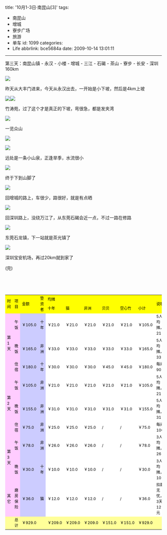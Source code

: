 title: '10月1-3日·南昆山[3]'
tags:
  - 南昆山
  - 增城
  - 寮步广场
  - 旅游
  - 单车
id: 1099
categories:
  - Life
abbrlink: bce5684a
date: 2009-10-14 13:01:11
---
第三天：南昆山镇 - 永汉 - 小楼 - 增城 - 三江 - 石碣 - 茶山 - 寮步 - 长安 - 深圳 160km

![](/images/2009/10/14_201002071652437527_6834.jpg)
<!--more-->
昨天从大丰门进来，今天从永汉出去，一开始是小下坡，然后是4km上坡

![](/images/2009/10/14_201002071653263766_6835.jpg)![](/images/2009/10/14_201002071653474160_6836.jpg)

竹涛苑，过了这个才是真正的下坡，弯很急，都是发夹湾

![](/images/2009/10/14_201002071654165358_6837.jpg)

一览众山

![](/images/2009/10/14_201002071654430051_6838.jpg)

![](/images/2009/10/14_201002071655205252_6839.jpg)

远处是一条小山泉，正逢旱季，水流很小

![](/images/2009/10/14_201002071655396540_6840.jpg)

终于下到山脚了

![](/images/2009/10/14_201002071656588135_6841.jpg)

回增城的路上，车很少，路很好，就是有点晒

![](/images/2009/10/14_201002071657275582_6842.jpg)

回深圳路上，没绕万江了，从东莞石碣会近一点，不过一路在修路

![](/images/2009/10/14_201002071657508773_6843.jpg)

东莞石龙镇，下一站就是茶光镇了

![](/images/2009/10/14_201002071658417482_6844.jpg)

深圳宝安机场，再过20km就到家了

(完)

&nbsp;

&nbsp;

<table border="0" cellpadding="2" cellspacing="1" bgcolor="#999999" style="color: rgb(0, 0, 0); font-size: 12px; line-height: 18px; text-align: left; ">    <colgroup><col width="72" span="10" /></colgroup><colgroup><col width="195" /></colgroup>    <tbody>        <tr>            <td width="72" rowspan="2" bgcolor="#FFFF00">时间</td>            <td width="72" rowspan="2" bgcolor="#FFFF00">项目</td>            <td width="72" rowspan="2" bgcolor="#FFFF00">金额</td>            <td width="72" rowspan="2" bgcolor="#FFFF00">垫资者</td>            <td width="432" colspan="6" bgcolor="#FFFF00">均摊</td>            <td width="195" rowspan="2" bgcolor="#FFFF00">说明</td>        </tr>        <tr>            <td bgcolor="#FFFF00">十年</td>            <td bgcolor="#FFFF00">猫</td>            <td bgcolor="#FFFF00">非洲</td>            <td bgcolor="#FFFF00">贝贝</td>            <td bgcolor="#FFFF00">空心竹</td>            <td bgcolor="#FFFF00">小计</td>        </tr>        <tr>            <td rowspan="3" bgcolor="#FFCCFF">第1天</td>            <td bgcolor="#FFCCFF">午饭</td>            <td bgcolor="#CCCCFF">￥105.0</td>            <td bgcolor="#CCCCFF">十年</td>            <td bgcolor="#FFFFFF">￥21.0</td>            <td bgcolor="#FFFFFF">￥21.0</td>            <td bgcolor="#FFFFFF">￥21.0</td>            <td bgcolor="#FFFFFF">￥21.0</td>            <td bgcolor="#FFFFFF">￥21.0</td>            <td bgcolor="#FFFFFF">￥105.0</td>            <td bgcolor="#FFFFFF">5人均摊，21</td>        </tr>        <tr>            <td bgcolor="#FFCCFF">晚饭</td>            <td bgcolor="#CCCCFF">￥165.0</td>            <td bgcolor="#CCCCFF">非洲</td>            <td bgcolor="#FFFFFF">￥33.0</td>            <td bgcolor="#FFFFFF">￥33.0</td>            <td bgcolor="#FFFFFF">￥33.0</td>            <td bgcolor="#FFFFFF">￥33.0</td>            <td bgcolor="#FFFFFF">￥33.0</td>            <td bgcolor="#FFFFFF">￥165.0</td>            <td bgcolor="#FFFFFF">5人均摊，33</td>        </tr>        <tr>            <td bgcolor="#FFCCFF">住宿</td>            <td bgcolor="#CCCCFF">￥180.0</td>            <td bgcolor="#CCCCFF">十年</td>            <td bgcolor="#FFFFFF">￥30.0</td>            <td bgcolor="#FFFFFF">￥30.0</td>            <td bgcolor="#FFFFFF">￥30.0</td>            <td bgcolor="#FFFFFF">￥45.0</td>            <td bgcolor="#FFFFFF">￥45.0</td>            <td bgcolor="#FFFFFF">￥180.0</td>            <td bgcolor="#FFFFFF">每间90</td>        </tr>        <tr>            <td rowspan="3" bgcolor="#FFCCFF">第2天</td>            <td bgcolor="#FFCCFF">午饭</td>            <td bgcolor="#CCCCFF">￥105.0</td>            <td bgcolor="#CCCCFF">非洲</td>            <td bgcolor="#FFFFFF">￥21.0</td>            <td bgcolor="#FFFFFF">￥21.0</td>            <td bgcolor="#FFFFFF">￥21.0</td>            <td bgcolor="#FFFFFF">￥21.0</td>            <td bgcolor="#FFFFFF">￥21.0</td>            <td bgcolor="#FFFFFF">￥105.0</td>            <td bgcolor="#FFFFFF">5人均摊，21</td>        </tr>        <tr>            <td bgcolor="#FFCCFF">晚饭</td>            <td bgcolor="#CCCCFF">￥155.0</td>            <td bgcolor="#CCCCFF">非洲</td>            <td bgcolor="#FFFFFF">￥31.0</td>            <td bgcolor="#FFFFFF">￥31.0</td>            <td bgcolor="#FFFFFF">￥31.0</td>            <td bgcolor="#FFFFFF">￥31.0</td>            <td bgcolor="#FFFFFF">￥31.0</td>            <td bgcolor="#FFFFFF">￥155.0</td>            <td bgcolor="#FFFFFF">5人均摊，31</td>        </tr>        <tr>            <td bgcolor="#FFCCFF">住宿</td>            <td bgcolor="#CCCCFF">￥75.0</td>            <td bgcolor="#CCCCFF">非洲</td>            <td bgcolor="#FFFFFF">￥25.0</td>            <td bgcolor="#FFFFFF">￥25.0</td>            <td bgcolor="#FFFFFF">￥25.0</td>            <td bgcolor="#FFFFFF">/</td>            <td bgcolor="#FFFFFF">/</td>            <td bgcolor="#FFFFFF">￥75.0</td>            <td bgcolor="#FFFFFF">每间100</td>        </tr>        <tr>            <td rowspan="2" bgcolor="#FFCCFF">第3天</td>            <td bgcolor="#FFCCFF">午饭</td>            <td bgcolor="#CCCCFF">￥78.0</td>            <td bgcolor="#CCCCFF">非洲</td>            <td bgcolor="#FFFFFF">￥26.0</td>            <td bgcolor="#FFFFFF">￥26.0</td>            <td bgcolor="#FFFFFF">￥26.0</td>            <td bgcolor="#FFFFFF">/</td>            <td bgcolor="#FFFFFF">/</td>            <td bgcolor="#FFFFFF">￥78.0</td>            <td bgcolor="#FFFFFF">3人均摊，26</td>        </tr>        <tr>            <td bgcolor="#FFCCFF">晚饭</td>            <td bgcolor="#CCCCFF">￥30.0</td>            <td bgcolor="#CCCCFF">十年</td>            <td bgcolor="#FFFFFF">￥10.0</td>            <td bgcolor="#FFFFFF">￥10.0</td>            <td bgcolor="#FFFFFF">￥10.0</td>            <td bgcolor="#FFFFFF">/</td>            <td bgcolor="#FFFFFF">/</td>            <td bgcolor="#FFFFFF">￥30.0</td>            <td bgcolor="#FFFFFF">3人均摊，10</td>        </tr>        <tr>            <td bgcolor="#FFCCFF">其它</td>            <td bgcolor="#FFCCFF">磨房保险</td>            <td bgcolor="#CCCCFF">￥36.0</td>            <td bgcolor="#CCCCFF">猫</td>            <td bgcolor="#FFFFFF">￥12.0</td>            <td bgcolor="#FFFFFF">￥12.0</td>            <td bgcolor="#FFFFFF">￥12.0</td>            <td bgcolor="#FFFFFF">/</td>            <td bgcolor="#FFFFFF">/</td>            <td bgcolor="#FFFFFF">￥36.0</td>            <td bgcolor="#FFFFFF">拉磨无忧，3天12元</td>        </tr>        <tr>            <td bgcolor="#FFFF99">　</td>            <td bgcolor="#FFFF99">总计</td>            <td bgcolor="#FFFF99">￥929.0</td>            <td bgcolor="#FFFF99">　</td>            <td bgcolor="#FFFF99">￥209.0</td>            <td bgcolor="#FFFF99">￥209.0</td>            <td bgcolor="#FFFF99">￥209.0</td>            <td bgcolor="#FFFF99">￥151.0</td>            <td bgcolor="#FFFF99">￥151.0</td>            <td bgcolor="#FFFF99">￥929.0</td>            <td bgcolor="#FFFF99">　</td>        </tr>    </tbody></table>